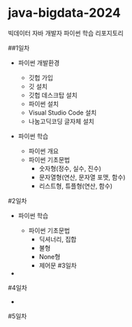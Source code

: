# java-bigdata-2024
빅데이터 자바 개발자 파이썬 학습 리포지토리

##1일차

- 파이썬 개발환경

    - 깃헙 가입
    - 깃 설치
    - 깃헙 데스크탑 설치
    - 파이썬 설치
    - Visual Studio Code 설치
    - 나눔고딕코딩 글자체 설치

- 파이썬 학습

    - 파이썬 개요
    - 파이썬 기초문법
        - 숫자형(정수, 실수, 진수)
        - 문자열형(연산, 문자열 포맷, 함수)
        - 리스트형, 튜플형(연산, 함수)

#2일차

- 파이썬 학습
    - 파이썬 기초문법
        - 딕셔너리, 집합
        - 불형
        - None형
        - 제어문
#3일차

-

#4일차

-

#5일차